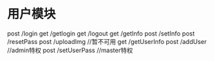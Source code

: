 # 用户模块
post /login
get /getlogin
get /logout
get /getInfo
post /setInfo
post /resetPass
post /uploadImg //暂不可用
get /getUserInfo
post /addUser //admin特权
post /setUserPass //master特权